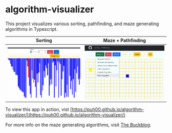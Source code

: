 # algorithm-visualizer
This project visualizes various sorting, pathfinding, and maze generating algorithms in Typescript.

Sorting                    |  Maze + Pathfinding
:-------------------------:|:-------------------------:
![](src/assets/sort.gif)   |  ![](src/assets/maze.gif)

To view this app in action, vist [https://puh00.github.io/algorithm-visualizer/](https://puh00.github.io/algorithm-visualizer/)

For more info on the maze generating algorithms, visit [The Buckblog](https://weblog.jamisbuck.org/2011/2/7/maze-generation-algorithm-recap).
